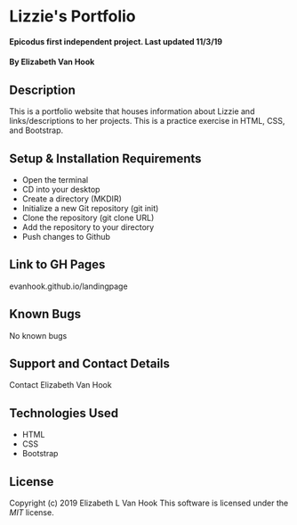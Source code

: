 # Lizzie's Portfolio

#### Epicodus first independent project. Last updated 11/3/19

#### By **Elizabeth Van Hook**

## Description
This is a portfolio website that houses information about Lizzie and links/descriptions to her projects. This is a practice exercise in HTML, CSS, and Bootstrap.

## Setup & Installation Requirements
* Open the terminal
* CD into your desktop
* Create a directory (MKDIR)
* Initialize a new Git repository (git init)
* Clone the repository (git clone URL)
* Add the repository to your directory
* Push changes to Github

## Link to GH Pages
evanhook.github.io/landingpage

## Known Bugs
No known bugs

## Support and Contact Details
Contact Elizabeth Van Hook

## Technologies Used
* HTML
* CSS
* Bootstrap

## License
Copyright (c) 2019 Elizabeth L Van Hook
This software is licensed under the _MIT_ license.
